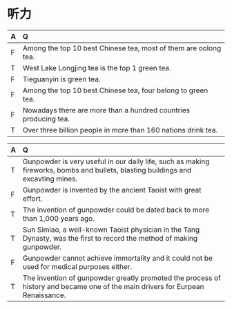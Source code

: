 # 听力

|A|Q|
|:---|:---|
|F|Among the top 10 best Chinese tea, most of them are oolong tea.|
|T|West Lake Longjing tea is the top 1 green tea.|
|F|Tieguanyin is green tea.|
|F|Among the top 10 best Chinese tea, four belong to green tea.|
|F|Nowadays there are more than a hundred countries producing tea.|
|T|Over three billion people in more than 160 nations drink tea.|

|A|Q|
|:---|:---|
|T|Gunpowder is very useful in our daily  life, such as making fireworks, bombs and bullets, blasting buildings and excavting mines.|
|F|Gunpowder is invented by the ancient Taoist with great effort.|
|T|The invention of gunpowder  could be dated back to more than 1,000 years ago.|
|T|Sun Simiao, a well-known Taoist physician in the Tang Dynasty, was the first to record the method of making gunpowder.|
|F|Gunpowder cannot achieve immortality and it could not be used for medical purposes either.|
|T|The invention of gunpowder greatly promoted the process of history and became one of the main drivers for Eurpean Renaissance.|